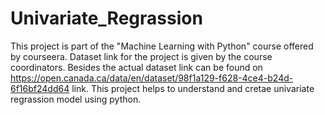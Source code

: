 # Univariate_Regrassion
This project is part of the "Machine Learning with Python" course offered by courseera. 
Dataset link for the project is given by the course coordinators. 
Besides the actual dataset link can be found on https://open.canada.ca/data/en/dataset/98f1a129-f628-4ce4-b24d-6f16bf24dd64 link. 
This project helps to understand and cretae univariate regrassion model using python.
